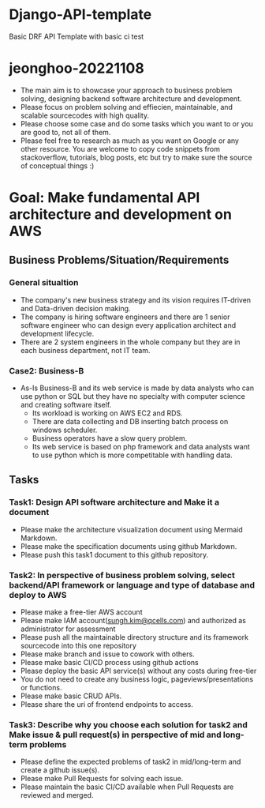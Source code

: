 # Django-API-template
Basic DRF API Template with basic ci test

# jeonghoo-20221108
 - The main aim is to showcase your approach to business problem solving, designing backend software architecture and development.
 - Please focus on problem solving and effiecien, maintainable, and scalable sourcecodes with high quality.
 - Please choose some case and do some tasks which you want to or you are good to, not all of them.
 - Please feel free to research as much as you want on Google or any other resource. You are welcome to copy code snippets from stackoverflow, tutorials, blog posts, etc but try to make sure the source of conceptual things :)

# Goal: Make fundamental API architecture and development on AWS
## Business Problems/Situation/Requirements
### General situaltion
 - The company's new business strategy and its vision requires IT-driven and Data-driven decision making.
 - The company is hiring software engineers and there are 1 senior software engineer who can design every application architect and development lifecycle.
 - There are 2 system engineers in the whole company but they are in each business department, not IT team.

### Case2: Business-B
 - As-Is Business-B and its web service is made by data analysts who can use python or SQL but they have no specialty with computer science and creating software itself.
   - Its workload is working on AWS EC2 and RDS.
   - There are data collecting and DB inserting batch process on windows scheduler.
   - Business operators have a slow query problem.
   - Its web service is based on php framework and data analysts want to use python which is more competitable with handling data.


## Tasks
### Task1: Design API software architecture and Make it a document
 - Please make the architecture visualization document using Mermaid Markdown.
 - Please make the specification documents using github Markdown.
 - Please push this task1 document to this github repository.

### Task2: In perspective of business problem solving, select backend/API framework or language and type of database and deploy to AWS
 - Please make a free-tier AWS account
 - Please make IAM account(sungh.kim@qcells.com) and authorized as administrator for assessment
 - Please push all the maintainable directory structure and its framework sourcecode into this one repository
 - Please make branch and issue to cowork with others.
 - Please make basic CI/CD process using github actions
 - Please deploy the basic API service(s) without any costs during free-tier
  - You do not need to create any business logic, pageviews/presentations or functions.
 - Please make basic CRUD APIs. 
 - Please share the uri of frontend endpoints to access.

### Task3: Describe why you choose each solution for task2 and Make issue & pull request(s) in perspective of mid and long-term problems 
  - Please define the expected problems of task2 in mid/long-term and create a github issue(s).
  - Please make Pull Requests for solving each issue.
  - Please maintain the basic CI/CD available when Pull Requests are reviewed and merged.
